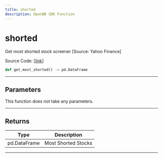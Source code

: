 ```yaml
---
title: shorted
description: OpenBB SDK Function
---
```


# shorted

Get most shorted stock screener [Source: Yahoo Finance]

Source Code: [[link](https://github.com/OpenBB-finance/OpenBBTerminal/tree/main/openbb_terminal/stocks/dark_pool_shorts/yahoofinance_model.py#L16)]

```python
def get_most_shorted() -> pd.DataFrame
```

---

## Parameters

This function does not take any parameters.

---

## Returns

| Type | Description |
| ---- | ----------- |
| pd.DataFrame | Most Shorted Stocks |
---


